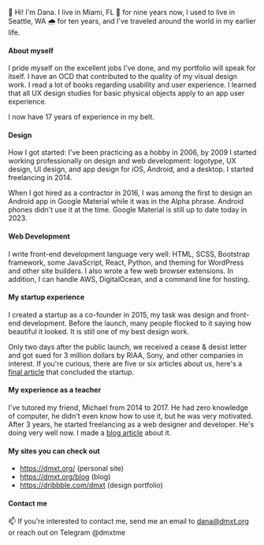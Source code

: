 👋 Hi! I'm Dana. I live in Miami, FL 🌴 for nine years now, I used to live in Seattle, WA 🌧 for ten years, and I've traveled around the world in my earlier life.

#### About myself
I pride myself on the excellent jobs I've done, and my portfolio will speak for itself. I have an OCD that contributed to the quality of my visual design work. I read a lot of books regarding usability and user experience. I learned that all UX design studies for basic physical objects apply to an app user experience. 

I now have 17 years of experience in my belt.

#### Design
How I got started: I've been practicing as a hobby in 2006, by 2009 I started working professionally on design and web development: logotype, UX design, UI design, and app design for iOS, Android, and a desktop. I started freelancing in 2014.

When I got hired as a contractor in 2016, I was among the first to design an Android app in Google Material while it was in the Alpha phrase. Android phones didn't use it at the time. Google Material is still up to date today in 2023.

#### Web Development
I write front-end development language very well: HTML, SCSS, Bootstrap framework, some JavaScript, React, Python, and theming for WordPress and other site builders. I also wrote a few web browser extensions. In addition, I can handle AWS, DigitalOcean, and a command line for hosting.

#### My startup experience
I created a startup as a co-founder in 2015, my task was design and front-end development. Before the launch, many people flocked to it saying how beautiful it looked. It is still one of my best design work.

Only two days after the public launch, we received a cease & desist letter and got sued for 3 million dollars by RIAA, Sony, and other companies in interest. If you're curious, there are five or six articles about us, here's a [final article](https://torrentfreak.com/riaa-and-aurous-settle-piracy-lawsuit-for-3-million-151209/) that concluded the startup.

#### My experience as a teacher
I've tutored my friend, Michael from 2014 to 2017. He had zero knowledge of computer, he didn't even know how to use it, but he was very motivated. After 3 years, he started freelancing as a web designer and developer. He's doing very well now. I made a [blog article](https://medium.com/@dmxt/mentoring-a-student-who-is-a-computer-casual-to-a-designer-front-end-developer-79cb16afc42f) about it. 

#### My sites you can check out
* https://dmxt.org/ (personal site)
* https://dmxt.org/blog (blog)
* https://dribbble.com/dmxt (design portfolio)

#### Contact me
📫 If you're interested to contact me, send me an email to dana@dmxt.org or reach out on Telegram @dmxtme
